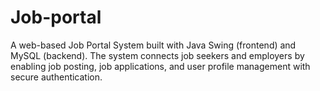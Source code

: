 # Job-portal
A web-based Job Portal System built with Java Swing (frontend) and MySQL (backend). The system connects job seekers and employers by enabling job posting, job applications, and user profile management with secure authentication.
